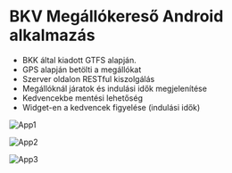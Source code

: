 BKV Megállókereső Android alkalmazás
=========

* BKK által kiadott GTFS alapján.
* GPS alapján betölti a megállókat
* Szerver oldalon RESTful kiszolgálás
* Megállóknál járatok és indulási idők megjelenítése
* Kedvencekbe mentési lehetőség
* Widget-en a kedvencek figyelése (indulási idők)
 

![App1](http://hajnaldavid.web.elte.hu/public/assets/b1.jpg "App1")

![App2](http://hajnaldavid.web.elte.hu/public/assets/b2.jpg "App2")

![App3](http://hajnaldavid.web.elte.hu/public/assets/b3.jpg "App3")